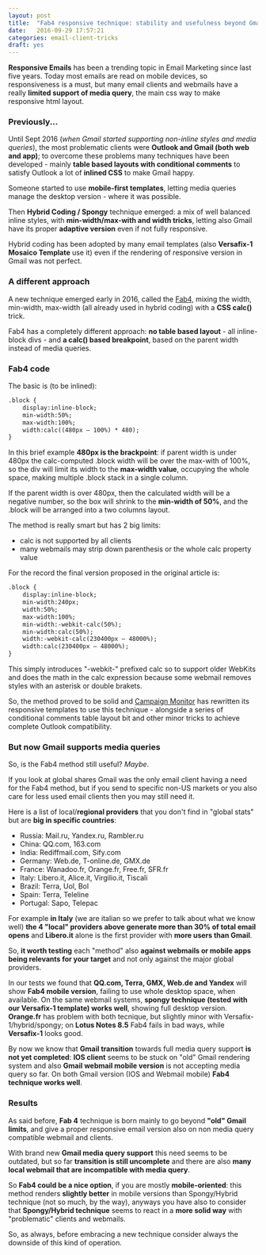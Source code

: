 ```yaml
---
layout: post
title:  "Fab4 responsive technique: stability and usefulness beyond Gmail"
date:   2016-09-29 17:57:21
categories: email-client-tricks
draft: yes
---
```

**Responsive Emails** has been a trending topic in Email Marketing since last five years.
Today most emails are read on mobile devices, so responsiveness is a must, but many email clients and webmails have a really **limited support of media query**, the main css way to make responsive html layout.

### Previously...

Until Sept 2016 (*when Gmail started supporting non-inline styles and media queries*), the most problematic clients were **Outlook and Gmail (both web and app)**; to overcome these problems many techniques have been developed - mainly **table based layouts with conditional comments** to satisfy Outlook a lot of **inlined CSS** to make Gmail happy.

Someone started to use **mobile-first templates**, letting media queries manage the desktop version - where it was possible.

Then **Hybrid Coding / Spongy** technique emerged: a mix of well balanced inline styles, with **min-width/max-with and width tricks**, letting also Gmail have its proper **adaptive version** even if not fully responsive.

Hybrid coding has been adopted by many email templates (also **Versafix-1 Mosaico Template** use it) even if the rendering of responsive version in Gmail was not perfect.

### A different approach

A new technique emerged early in 2016, called the [Fab4](https://medium.freecodecamp.com/the-fab-four-technique-to-create-responsive-emails-without-media-queries-baf11fdfa848), mixing the width, min-width, max-width (all already used in hybrid coding) with a **CSS calc()** trick.

Fab4 has a completely different approach: **no table based layout** - all inline-block divs - and **a calc() based breakpoint**, based on the parent width instead of media queries.

### Fab4 code

The basic is (to be inlined):

```html
.block {
    display:inline-block;
    min-width:50%;
    max-width:100%;
    width:calc((480px — 100%) * 480);
}
```

In this brief example **480px is the brackpoint**: if parent width is under 480px the calc-computed .block width will be over the max-with of 100%, so the div will limit its width to the **max-width value**, occupying the whole space, making multiple .block stack in a single column.

If the parent width is over 480px, then the calculated width will be a negative number, so the box will shrink to the **min-width of 50%**, and the .block will be arranged into a two columns layout.

The method is really smart but has 2 big limits:

- calc is not supported by all clients
- many webmails may strip down parenthesis or the whole calc property value

For the record the final version proposed in the original article is:

```html
.block {
    display:inline-block;
    min-width:240px;
    width:50%;
    max-width:100%;
    min-width:-webkit-calc(50%);
    min-width:calc(50%);
    width:-webkit-calc(230400px — 48000%);
    width:calc(230400px — 48000%);
}
```

This simply introduces "-webkit-" prefixed calc so to support older WebKits and does the math in the calc expression because some webmail removes styles with an asterisk or double brakets.

So, the method proved to be solid and [Campaign Monitor](https://medium.com/cm-engineering/coding-mobile-first-emails-1513ac4673e#.71ksp78zd) has rewritten its responsive templates to use this technique - alongside a series of conditional comments table layout bit and other minor tricks to achieve complete Outlook compatibility.

### But now Gmail supports media queries

So, is the Fab4 method still useful? *Maybe*.

If you look at global shares Gmail was the only email client having a need for the Fab4 method, but if you send to specific non-US markets or you also care for less used email clients then you may still need it.

Here is a list of local/**regional providers** that you don't find in "global stats" but are **big in specific countries**:

- Russia: Mail.ru, Yandex.ru, Rambler.ru
- China: QQ.com, 163.com
- India: Rediffmail.com, Sify.com
- Germany: Web.de, T-online.de, GMX.de
- France: Wanadoo.fr, Orange.fr, Free.fr, SFR.fr
- Italy: Libero.it, Alice.it, Virgilio.it, Tiscali
- Brazil: Terra, Uol, Bol
- Spain: Terra, Teleline
- Portugal: Sapo, Telepac

For example **in Italy** (we are italian so we prefer to talk about what we know well) **the 4 "local" providers above generate more than 30% of total email opens** and **Libero.it** alone is the first provider with **more users than Gmail**.

So, **it worth testing** each "method" also **against webmails or mobile apps being relevants for your target** and not only against the major global providers.

In our tests we found that **QQ.com, Terra, GMX, Web.de and Yandex** will show **Fab4 mobile version**, failing to use whole desktop space, when available. 
On the same webmail systems, **spongy technique (tested with our Versafix-1 template) works well**, showing full desktop version.
**Orange.fr** has problem with both tecnique, but slightly minor with Versafix-1/hybrid/spongy; on **Lotus Notes 8.5** Fab4 fails in bad ways, while **Versafix-1** looks good.

By now we know that **Gmail transition** towards full media query support **is not yet completed**: **IOS client** seems to be stuck on "old" Gmail rendering system and also **Gmail webmail mobile version** is not accepting media query so far.
On both Gmail version (IOS and Webmail mobile) **Fab4 technique works well**.


### Results
As said before, **Fab 4** technique is born mainly to go beyond **"old" Gmail limits**, and give a proper responsive email version also on non media query compatible webmail and clients.

With brand new **Gmail media query support** this need seems to be outdated, but so far **transition is still uncomplete** and there are also **many local webmail that are incompatible with media query**.

So **Fab4 could be a nice option**, if you are mostly **mobile-oriented**: this method renders **slightly better** in mobile versions than Spongy/Hybrid technique (not so much, by the way), anyways you have also to consider that **Spongy/Hybrid technique** seems to react in a **more solid way** with "problematic" clients and webmails.

So, as always, before embracing a new technique consider always the downside of this kind of operation.



